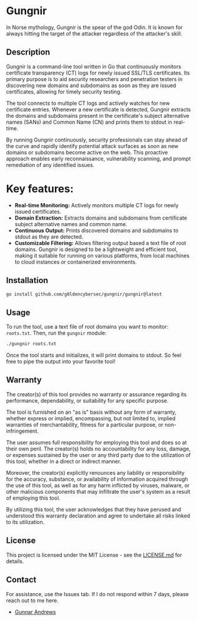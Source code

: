 # Gungnir
In Norse mythology, Gungnir is the spear of the god Odin. It is known for always hitting the target of the attacker regardless of the attacker's skill.
## Description

Gungnir is a command-line tool written in Go that continuously monitors certificate transparency (CT) logs for newly issued SSL/TLS certificates. Its primary purpose is to aid security researchers and penetration testers in discovering new domains and subdomains as soon as they are issued certificates, allowing for timely security testing.

The tool connects to multiple CT logs and actively watches for new certificate entries. Whenever a new certificate is detected, Gungnir extracts the domains and subdomains present in the certificate's subject alternative names (SANs) and Common Name (CN) and prints them to stdout in real-time.

By running Gungnir continuously, security professionals can stay ahead of the curve and rapidly identify potential attack surfaces as soon as new domains or subdomains become active on the web. This proactive approach enables early reconnaissance, vulnerability scanning, and prompt remediation of any identified issues.

# Key features:

- **Real-time Monitoring:** Actively monitors multiple CT logs for newly issued certificates.
- **Domain Extraction:** Extracts domains and subdomains from certificate subject alternative names and common name.
- **Continuous Output:** Prints discovered domains and subdomains to stdout as they are detected.
- **Customizable Filtering:** Allows filtering output based a text file of root domains.
Gungnir is designed to be a lightweight and efficient tool, making it suitable for running on various platforms, from local machines to cloud instances or containerized environments.

## Installation

```sh
go install github.com/g0ldencybersec/gungnir/gungnir@latest
```

## Usage

To run the tool, use a text file of root domains you want to monitor: `roots.txt`. Then, run the `gungnir` module:

```sh
./gungnir roots.txt
```

Once the tool starts and initializes, it will print domains to stdout. So feel free to pipe the output into your favorite tool!

## Warranty

The creator(s) of this tool provides no warranty or assurance regarding its performance, dependability, or suitability for any specific purpose.

The tool is furnished on an "as is" basis without any form of warranty, whether express or implied, encompassing, but not limited to, implied warranties of merchantability, fitness for a particular purpose, or non-infringement.

The user assumes full responsibility for employing this tool and does so at their own peril. The creator(s) holds no accountability for any loss, damage, or expenses sustained by the user or any third party due to the utilization of this tool, whether in a direct or indirect manner.

Moreover, the creator(s) explicitly renounces any liability or responsibility for the accuracy, substance, or availability of information acquired through the use of this tool, as well as for any harm inflicted by viruses, malware, or other malicious components that may infiltrate the user's system as a result of employing this tool.

By utilizing this tool, the user acknowledges that they have perused and understood this warranty declaration and agree to undertake all risks linked to its utilization.

## License

This project is licensed under the MIT License - see the [LICENSE.md](LICENSE.md) for details.

## Contact

For assistance, use the Issues tab. If I do not respond within 7 days, please reach out to me here.

- [Gunnar Andrews](https://twitter.com/G0LDEN_infosec)
